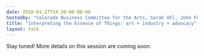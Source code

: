 ```yaml
---
date: 2018-01-27T14:30:00-08:00
hostedby: "Colorado Business Committee for the Arts, Sarah Uhl, John Fellows, and Jack Ludlam"
title: "Interpreting the Essence of Things: art + industry + advocacy"
layout: talk
---
```


Stay tuned! More details on this session are coming soon.
